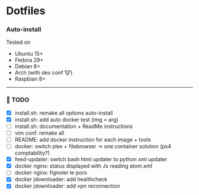 # Dotfiles

### Auto-install
Tested on
* Ubuntu 15+
* Fedora 29+
* Debian 8+
* Arch (with dev conf 🐮)
* Raspbian 8+

---

### 📝 TODO
- [x] install.sh: remake all options auto-install
- [x] install.sh: add auto docker test (img = arg)
- [ ] install.sh: documentation + ReadMe instructions
- [ ] vim conf: remake all
- [ ] README: add docker instruction for each image + tools
- [ ] docker: switch plex + filebrowser -\> one container solution (ps4 comptability?)
- [x] feed-updater: switch bash html updater to python xml updater
- [x] docker nginx: status displayed with Js reading atom.xml
- [ ] docker nginx: fignoler le poro
- [x] docker jdownloader: add healthcheck
- [x] docker jdownloader: add vpn reconnection
